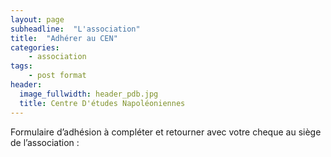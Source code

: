 ```yaml
---
layout: page
subheadline:  "L'association"
title:  "Adhérer au CEN"
categories:
    - association
tags:
    - post format
header:
  image_fullwidth: header_pdb.jpg
  title: Centre D'études Napoléoniennes
---
```


Formulaire d’adhésion à compléter et retourner avec votre cheque au siège de l’association :
